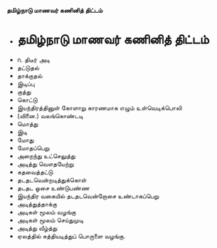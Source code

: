 **தமிழ்நாடு மாணவர் கணினித் திட்டம்**
- # தமிழ்நாடு மாணவர் கணினித் திட்டம்
- n. திடீர் அடி
- தட்டுதல்
- தாக்குதல்
- இடிப்பு
- குத்து
- கொட்டு
- இயந்திரத்தினுள் கோளாறு காரணமாக எழும் உள்வெடிக்பொலி
- (வினை.) வலங்கொண்டடி
- மொத்து
- இடி
- மோது
- மோதப்பெறு
- அறைந்து உட்செலுத்து
- அடித்து வௌதயேற்று
- கதவைத்தட்டு
- தடதடவென்றடித்துக்கொள்
- தடதட ஓசை உண்டுபண்ண
- இயந்திர வகையில் தடதடவென்றோசை உண்டாகப்பெறு
- அடித்துத்தாக்கு
- அடிகள் மூலம் வழங்கு
- அடிகள் மூலம் செய்துமுடி
- அடித்து வீழ்த்து
- ஏலத்தில் சுத்தியடித்துப் பொருளை வழங்கு.

